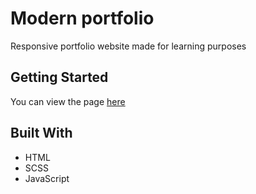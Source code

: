 # Modern portfolio

Responsive portfolio website made for learning purposes

## Getting Started

You can view the page [here](https://justaslol.github.io/modern-portfolio/)

## Built With

* HTML
* SCSS
* JavaScript

